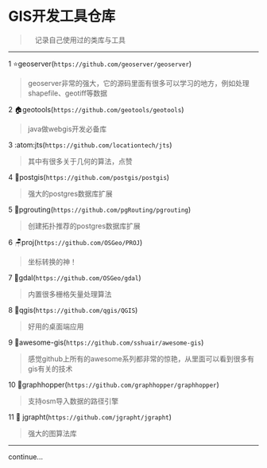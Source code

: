 # GIS开发工具仓库

> &emsp;记录自己使用过的类库与工具
---

1 ⭐geoserver(`https://github.com/geoserver/geoserver`)

> geoserver非常的强大，它的源码里面有很多可以学习的地方，例如处理shapefile、geotiff等数据

2 🏠geotools(`https://github.com/geotools/geotools`)

> java做webgis开发必备库

3 :atom:jts(`https://github.com/locationtech/jts`)

> 其中有很多关于几何的算法，点赞

4 🌵postgis(`https://github.com/postgis/postgis`)

> 强大的postgres数据库扩展

5 🥚pgrouting(`https://github.com/pgRouting/pgrouting`)

> 创建拓扑推荐的postgres数据库扩展

6 🪑proj(`https://github.com/OSGeo/PROJ`)

> 坐标转换的神！

7 🐰gdal(`https://github.com/OSGeo/gdal`)

> 内置很多栅格矢量处理算法

8 :carrot:qgis(`https://github.com/qgis/QGIS`)

> 好用的桌面端应用

9 👾awesome-gis(`https://github.com/sshuair/awesome-gis`)

> 感觉github上所有的awesome系列都非常的惊艳，从里面可以看到很多有gis有关的技术

10 :dog:graphhopper(`https://github.com/graphhopper/graphhopper`)

> 支持osm导入数据的路径引擎

11 🔵 jgrapht(`https://github.com/jgrapht/jgrapht`)

> 强大的图算法库

---

continue...
